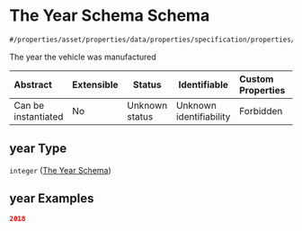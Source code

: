 # The Year Schema Schema

```txt
#/properties/asset/properties/data/properties/specification/properties/year#/properties/asset/properties/data/properties/specification/properties/year
```

The year the vehicle was manufactured


| Abstract            | Extensible | Status         | Identifiable            | Custom Properties | Additional Properties | Access Restrictions | Defined In                                                                                          |
| :------------------ | ---------- | -------------- | ----------------------- | :---------------- | --------------------- | ------------------- | --------------------------------------------------------------------------------------------------- |
| Can be instantiated | No         | Unknown status | Unknown identifiability | Forbidden         | Allowed               | none                | [policy_transaction.schema.json\*](../../out/policy_transaction.schema.json "open original schema") |

## year Type

`integer` ([The Year Schema](policy_transaction-properties-the-asset-schema-properties-the-asset-data-schema-properties-the-specification-schema-properties-the-year-schema.md))

## year Examples

```json
2018
```
